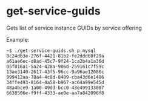 # get-service-guids

Gets list of service instance GUIDs by service offering

Example: 
```
~$ ./get-service-guids.sh p.mysql
8c24db3e-276f-4421-81b2-fe2ddd60f29a
a61ae6ec-d8ad-45c7-9f24-1ca2b4a1a36d
05f016a1-5a24-428a-906d-259161c7f59c
13ae3140-2617-43f5-96cc-9a96ae12086c
999412aa-78a4-4c8d-8409-cba43d6e1486
34ffe493-8164-4a58-b967-ac64a99e545d
48a4bce9-1a00-49dd-bcc0-43e499133007
6638506e-f9ff-4333-ae0e-aa7a842096f8
```

